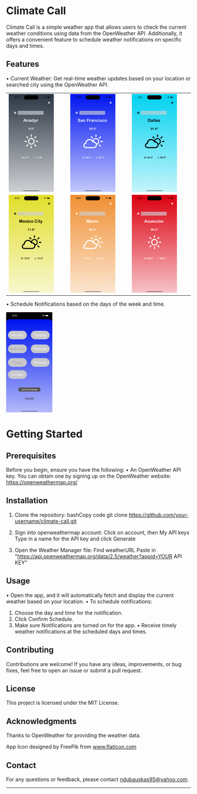 # Climate Call
Climate Call is a simple weather app that allows users to check the current weather conditions using data from the OpenWeather API. Additionally, it offers a convenient feature to schedule weather notifications on specific days and times.

## Features

•	Current Weather: Get real-time weather updates based on your location or searched city using the OpenWeather API.

<table>
  <tr>
    <td><img src="https://github.com/ndubauskas/Climate-Call/blob/main/Images/weatherSOCOLD.png" width="80%"></td>
    <td><img src="https://github.com/ndubauskas/Climate-Call/blob/main/Images/weatherCold.png" width="80%"></td>
    <td><img src="https://github.com/ndubauskas/Climate-Call/blob/main/Images/weatherChilly.png" width="80%"></td>
  </tr>
  <tr>
    <td><img src="https://github.com/ndubauskas/Climate-Call/blob/main/Images/weatherMid.png" width="80%"></td>
    <td><img src="https://github.com/ndubauskas/Climate-Call/blob/main/Images/weatherWarm.png" width="80%"></td>
    <td><img src="https://github.com/ndubauskas/Climate-Call/blob/main/Images/weatherHot.png" width="80%"></td>
  </tr>
</table>




•	Schedule Notifications based on the days of the week and time.

<img src="https://github.com/ndubauskas/Climate-Call/blob/main/Images/settings.png" width="25%">


# Getting Started

## Prerequisites

Before you begin, ensure you have the following:
•	An OpenWeather API key. You can obtain one by signing up on the OpenWeather website: https://openweathermap.org/

## Installation
1.	Clone the repository:
bashCopy code
git clone https://github.com/your-username/climate-call.git

2.  Sign into openweathermap account:
Click on account, then My API keys
Type in a name for the API key and click Generate

3. Open the Weather Manager file:
Find weatherURL
Paste in "https://api.openweathermap.org/data/2.5/weather?appid=YOUR API KEY"

## Usage
•	Open the app, and it will automatically fetch and display the current weather based on your location.
•	To schedule notifications:
1.	Choose the day and time for the notification.
2.	Click Confirm Schedule.
3.	Make sure Notifications are turned on for the app.
•	Receive timely weather notifications at the scheduled days and times.

## Contributing
Contributions are welcome! If you have any ideas, improvements, or bug fixes, feel free to open an issue or submit a pull request.

## License
This project is licensed under the MIT License.

## Acknowledgments
Thanks to OpenWeather for providing the weather data.

App Icon designed by FreePik from www.flaticon.com

## Contact
For any questions or feedback, please contact ndubauskas95@yahoo.com.
________________________________________
